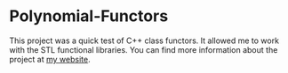 # Polynomial-Functors

This project was a quick test of C++ class functors. It allowed me to work with the STL functional libraries. You can find more information about the project at [my website](https://josephalbertphillips.github.io/projects/functional-c).
